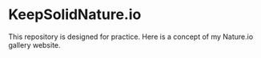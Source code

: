 # KeepSolidNature.io
This repository is designed for practice. Here is a concept of my Nature.io gallery website.
